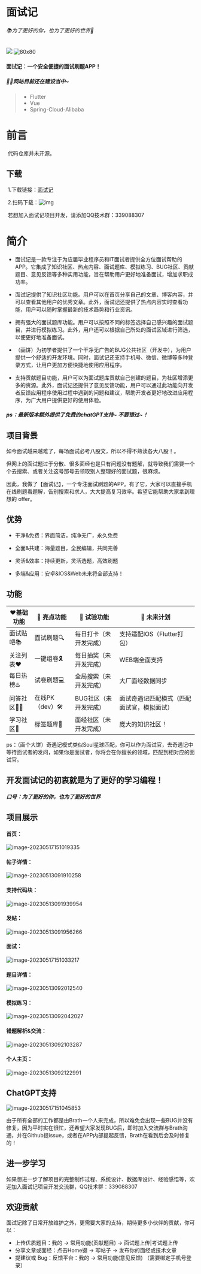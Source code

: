 # 面试记 

###### 📚为了更好的你，也为了更好的世界📐

![](https://img.shields.io/amo/stars/star?color=1&label=Flutter&logo=1&logoColor=1&style=plastic)
![80x80](https://brath4.oss-cn-shenzhen.aliyuncs.com/picgo/80x80.png)

#### 面试记：一个安全便捷的面试刷题APP！

##### 👩‍🎓网站目前还在建设当中~

> + Flutter
> + Vue
> + Spring-Cloud-Alibaba

# 前言

​		代码仓库并未开源。

## 下载

​		1.下载链接：[面试记](https://www.pgyer.com/d39b2207ea0ac3df91c0ae385855bc35)

​		2.扫码下载：![img](https://www.pgyer.com/app/qrcode/interview_app_release)

​		若想加入面试记项目开发，请添加QQ技术群：339088307



# 简介		

- ​	面试记是一款专注于为应届毕业程序员和IT面试者提供全方位面试帮助的APP。它集成了知识社区、热点内容、面试题库、模拟练习、BUG社区、贡献题目、意见反馈等多种实用功能，旨在帮助用户更好地准备面试，增加求职成功率。

- ​	面试记提供了知识社区功能。用户可以在首页分享自己的文章、博客内容，并可以查看其他用户的优秀文章。此外，面试记还提供了热点内容实时查看功能，用户可以随时掌握最新的技术趋势和行业资讯。

- ​	拥有强大的面试题库功能。用户可以按照不同的标签选择自己感兴趣的面试题目，并进行模拟练习。此外，用户还可以根据自己所处的面试区域进行筛选，以便更好地准备面试。

- ​	（画饼）为初学者提供了一个干净无广告的BUG公共社区（开发中），为用户提供一个舒适的开发环境。同时，面试记还支持手机号、微信、微博等多种登录方式，让用户更加方便快捷地使用应用程序。

- ​	支持贡献题目功能，用户可以为面试题库贡献自己创建的题目，为社区增添更多的资源。此外，面试记还提供了意见反馈功能，用户可以通过此功能向开发者反馈应用程序使用过程中遇到的问题和建议，帮助开发者更好地改进应用程序，为广大用户提供更好的使用体验。

##### 		ps：最新版本额外提供了免费的chatGPT支持~ 不要错过~！



## 项目背景

​		如今面试越来越难了，每场面试必考八股文，所以不得不熟读各大八股！。

​		但网上的面试题过于分散、很多面经也是只有问题没有题解，就导致我们需要一个个去搜索、或者关注这号那号去领取别人整理好的面试题，很麻烦。

​		因此，我做了【面试记】，一个专注面试刷题的APP。有了它，大家可以直接手机在线刷题看题解，告别搜索和求人，大大提高复习效率。希望它能帮助大家拿到理想的 offer。



## 优势

- 干净&免费：界面简洁，纯净无广，永久免费

- 全面&共建：海量题目，全民编辑，共同完善

- 灵活&效率：持续更新，灵活选题，高效刷题

- 多端&应用：安卓&IOS&Web未来将全部支持！

  

## 功能

| ❤️基础功能  | 🌟 亮点功能     | 🧪 试验功能             | 🚀 未来计划                                 |
| ---------- | -------------- | ---------------------- | ------------------------------------------ |
| 面试贴吧📚  | 面试刷题🔍      | 每日打卡（未开发完成） | 支持适配IOS（Flutter打包）                 |
| 关注列表❤️  | 一键组卷🎗️      | 每日抽奖（未开发完成） | WEB端全面支持                              |
| 每日热榜♨️  | 试卷刷题💻      | 全局搜索（未开发完成） | 大厂面经数据同步                           |
| 问答社区👩‍🎓 | 在线PK（dev）🛠️ | BUG社区（未开发完成）  | 面试奇遇记匹配模式（匹配面试官，模拟面试） |
| 学习社区📝  | 标签题库🔖      | 面经社区（未开发完成） | 庞大的知识社区！                           |

ps：（画个大饼）奇遇记模式类似Soul星球匹配，你可以作为面试官，去奇遇记中等待面试者的发问，如果你是面试者，你将会在你擅长的领域，匹配到相对应的面试官。

## 	开发面试记的初衷就是为了更好的学习编程！

##### 口号：为了更好的你，也为了更好的世界



## 项目展示

#### 首页：

![image-20230517151019335](https://brath4.oss-cn-shenzhen.aliyuncs.com/picgo/image-20230517151019335.png)

#### 帖子详情：

![image-20230513091910258](https://brath4.oss-cn-shenzhen.aliyuncs.com/picgo/image-20230513091910258.png)

#### 支持代码块：

![image-20230513091939954](https://brath4.oss-cn-shenzhen.aliyuncs.com/picgo/image-20230513091939954.png)

#### 发帖：

![image-20230513091956266](https://brath4.oss-cn-shenzhen.aliyuncs.com/picgo/image-20230513091956266.png)

#### 面试：

![image-20230517151033217](https://brath4.oss-cn-shenzhen.aliyuncs.com/picgo/image-20230517151033217.png)

#### 题目详情：

![image-20230513092012540](https://brath4.oss-cn-shenzhen.aliyuncs.com/picgo/image-20230513092012540.png)

#### 模拟练习：

![image-20230513092042027](https://brath4.oss-cn-shenzhen.aliyuncs.com/picgo/image-20230513092042027.png)

#### 错题解析&交流：

![image-20230513092103287](https://brath4.oss-cn-shenzhen.aliyuncs.com/picgo/image-20230513092103287.png)

#### 个人主页：

![image-20230513092122991](https://brath4.oss-cn-shenzhen.aliyuncs.com/picgo/image-20230513092122991.png)

## ChatGPT支持

![image-20230517151045853](https://brath4.oss-cn-shenzhen.aliyuncs.com/picgo/image-20230517151045853.png)



由于所有全部的工作都是由Brath一个人来完成，所以难免会出现一些BUG并没有修复，因为平时实在很忙，还希望大家发现BUG后，即时加入交流群与Brath沟通，并在Github提issue，或者在APP内部提起反馈，Brath在看到后会及时修复的！



## 进一步学习

​		如果想进一步了解项目的完整制作过程、系统设计、数据库设计、经验感悟等，欢迎加入面试记项目开发交流群，QQ技术群：339088307



## 欢迎贡献

面试记除了日常开放维护之外，更需要大家的支持，期待更多小伙伴的贡献，你可以：

- 上传优质题目：我的 -> 常用功能(贡献题目) -> 面试题上传|考试题上传
- 分享文章或面经：点击Home键 -> 写帖子 -> 发布你的面经或技术文章
- 提建议或 Bug：反馈平台：我的 -> 常用功能(意见反馈) （需要绑定手机号登录）
